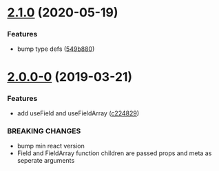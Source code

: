 # [2.1.0](https://github.com/jquense/react-formal/compare/v2.0.0...v2.1.0) (2020-05-19)


### Features

* bump type defs ([549b880](https://github.com/jquense/react-formal/commit/549b880574f086894c39f9b7d9e766c6861c42c0))





# [2.0.0-0](https://github.com/jquense/react-formal/compare/v1.0.0...v2.0.0-0) (2019-03-21)


### Features

* add useField and useFieldArray ([c224829](https://github.com/jquense/react-formal/commit/c224829))


### BREAKING CHANGES

* bump min react version
* Field and FieldArray function children are passed props and meta as seperate arguments



